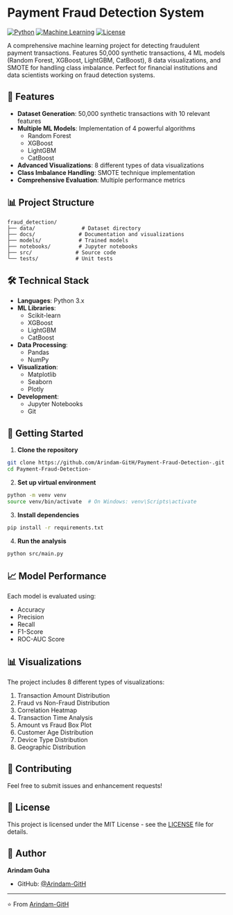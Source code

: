 # Payment Fraud Detection System

[![Python](https://img.shields.io/badge/Python-3.8+-blue.svg)](https://www.python.org/downloads/)
[![Machine Learning](https://img.shields.io/badge/Machine%20Learning-Scikit%20Learn%20%7C%20XGBoost%20%7C%20LightGBM%20%7C%20CatBoost-orange.svg)](https://scikit-learn.org/)
[![License](https://img.shields.io/badge/License-MIT-green.svg)](LICENSE)

A comprehensive machine learning project for detecting fraudulent payment transactions. Features 50,000 synthetic transactions, 4 ML models (Random Forest, XGBoost, LightGBM, CatBoost), 8 data visualizations, and SMOTE for handling class imbalance. Perfect for financial institutions and data scientists working on fraud detection systems.

## 🚀 Features

- **Dataset Generation**: 50,000 synthetic transactions with 10 relevant features
- **Multiple ML Models**: Implementation of 4 powerful algorithms
  - Random Forest
  - XGBoost
  - LightGBM
  - CatBoost
- **Advanced Visualizations**: 8 different types of data visualizations
- **Class Imbalance Handling**: SMOTE technique implementation
- **Comprehensive Evaluation**: Multiple performance metrics

## 📊 Project Structure

```
fraud_detection/
├── data/               # Dataset directory
├── docs/              # Documentation and visualizations
├── models/            # Trained models
├── notebooks/         # Jupyter notebooks
├── src/              # Source code
└── tests/            # Unit tests
```

## 🛠️ Technical Stack

- **Languages**: Python 3.x
- **ML Libraries**: 
  - Scikit-learn
  - XGBoost
  - LightGBM
  - CatBoost
- **Data Processing**: 
  - Pandas
  - NumPy
- **Visualization**: 
  - Matplotlib
  - Seaborn
  - Plotly
- **Development**: 
  - Jupyter Notebooks
  - Git

## 🚀 Getting Started

1. **Clone the repository**
```bash
git clone https://github.com/Arindam-GitH/Payment-Fraud-Detection-.git
cd Payment-Fraud-Detection-
```

2. **Set up virtual environment**
```bash
python -m venv venv
source venv/bin/activate  # On Windows: venv\Scripts\activate
```

3. **Install dependencies**
```bash
pip install -r requirements.txt
```

4. **Run the analysis**
```bash
python src/main.py
```

## 📈 Model Performance

Each model is evaluated using:
- Accuracy
- Precision
- Recall
- F1-Score
- ROC-AUC Score

## 📊 Visualizations

The project includes 8 different types of visualizations:
1. Transaction Amount Distribution
2. Fraud vs Non-Fraud Distribution
3. Correlation Heatmap
4. Transaction Time Analysis
5. Amount vs Fraud Box Plot
6. Customer Age Distribution
7. Device Type Distribution
8. Geographic Distribution

## 🤝 Contributing

Feel free to submit issues and enhancement requests!

## 📝 License

This project is licensed under the MIT License - see the [LICENSE](LICENSE) file for details.

## 👤 Author

**Arindam Guha**
- GitHub: [@Arindam-GitH](https://github.com/Arindam-GitH)

---
⭐️ From [Arindam-GitH](https://github.com/Arindam-GitH) 